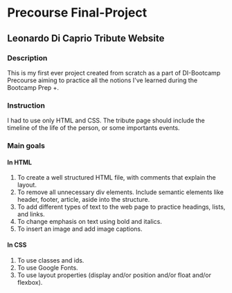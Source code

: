 # Precourse Final-Project
## Leonardo Di Caprio Tribute Website

### Description
This is my first ever project created from scratch as a part of DI-Bootcamp Precourse aiming to practice all the notions I've learned during the
Bootcamp Prep +.

### Instruction
I had to use only HTML and CSS. The tribute page should include the timeline of the life of the person, or some importants events.

### Main goals
#### In HTML
1. To create a well structured HTML file, with comments that explain the layout.
2. To remove all unnecessary div elements. Include semantic elements like header, footer, article, aside into the structure.
3. To add different types of text to the web page to practice headings, lists, and links.
4. To change emphasis on text using bold and italics.
5. To insert an image and add image captions.

#### In CSS
1. To use classes and ids.
2. To use Google Fonts.
3. To use layout properties (display and/or position and/or float and/or flexbox).
